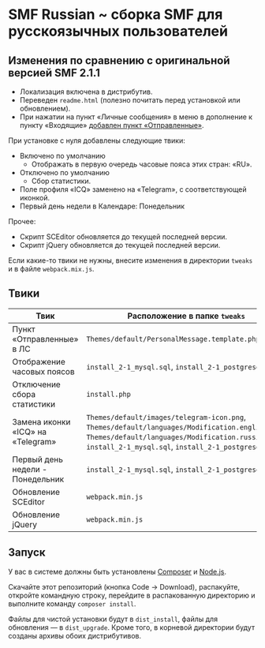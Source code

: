 
# SMF Russian ~ сборка SMF для русскоязычных пользователей

## Изменения по сравнению с оригинальной версией SMF 2.1.1

* Локализация включена в&nbsp;дистрибутив.
* Переведен `readme.html` (полезно почитать перед установкой или обновлением).
* При нажатии на пункт «Личные сообщения» в меню в дополнение к пункту «Входящие» [добавлен пункт «Отправленные»](https://www.simplemachines.org/community/index.php?topic=580740.0).

При установке с нуля добавлены следующие твики:
* Включено по&nbsp;умолчанию
    * Отображать в&nbsp;первую очередь часовые пояса этих стран: «RU».
* Отключено по&nbsp;умолчанию
    * Сбор статистики.
* Поле профиля «ICQ» заменено на «Telegram», с соответствующей иконкой.
* Первый день недели в Календаре: Понедельник

Прочее:
* Скрипт SCEditor обновляется до текущей последней версии.
* Скрипт jQuery обновляется до текущей последней версии.

Если какие-то твики не нужны, внесите изменения в директории `tweaks` и в файле `webpack.mix.js`.

## Твики

| Твик  | Расположение в папке `tweaks` |
| ------------- | ------------- |
| Пункт «Отправленные» в ЛС | `Themes/default/PersonalMessage.template.php` |
| Отображение часовых поясов | `install_2-1_mysql.sql`, `install_2-1_postgresql.sql` |
| Отключение сбора статистики | `install.php` |
| Замена иконки «ICQ» на «Telegram» | `Themes/default/images/telegram-icon.png`, `Themes/default/languages/Modification.english.php`, `Themes/default/languages/Modification.russian.php`, `install_2-1_mysql.sql`, `install_2-1_postgresql.sql` |
| Первый день недели - Понедельник | `install_2-1_mysql.sql`, `install_2-1_postgresql.sql` |
| Обновление SCEditor | `webpack.min.js` |
| Обновление jQuery | `webpack.min.js` |

## Запуск

У вас в системе должны быть установлены [Composer](https://getcomposer.org/download/) и [Node.js](https://nodejs.org/en/).

Скачайте этот репозиторий (кнопка Code -> Download), распакуйте, откройте командную строку, перейдите в распакованную директорию и выполните команду `composer install`.

Файлы для чистой установки будут в `dist_install`, файлы для обновления — в `dist_upgrade`. Кроме того, в корневой директории будут созданы архивы обоих дистрибутивов.